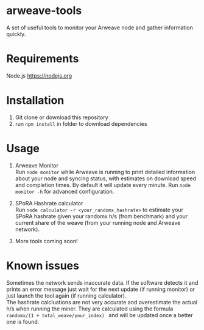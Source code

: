 # arweave-tools
A set of useful tools to monitor your Arweave node and gather information quickly.

# Requirements
Node.js https://nodejs.org

# Installation
1. Git clone or download this repository
2. run ```npm install``` in folder to download dependencies

# Usage
1. Arweave Monitor<br/>
Run ```node monitor``` while Arweave is running to print detailed information about your node and syncing status, with estimates on download speed and completion times. By default it will update every minute. Run ```node monitor -h``` for advanced configuration.

2. SPoRA Hashrate calculator<br/>
Run ```node calculator -r <your_randomx_hashrate>``` to estimate your SPoRA hashrate given your randomx h/s (from benchmark) and your current share of the weave (from your running node and Arweave network).

3. More tools coming soon!

# Known issues
Sometimes the network sends inaccurate data. If the software detects it and prints an error message just wait for the next update (if running monitor) or just launch the tool again (if running calculator).<br/>
The hashrate calcluations are not very accurate and overestimate the actual h/s when running the miner. They are calculated using the formula ```randomx/(1 + total_weave/your_index) ``` and will be updated once a better one is found.
